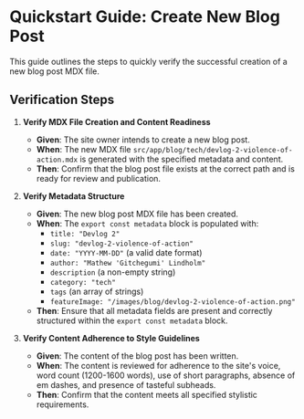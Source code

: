 # Quickstart Guide: Create New Blog Post

This guide outlines the steps to quickly verify the successful creation of a new blog post MDX file.

## Verification Steps

1.  **Verify MDX File Creation and Content Readiness**
    *   **Given**: The site owner intends to create a new blog post.
    *   **When**: The new MDX file `src/app/blog/tech/devlog-2-violence-of-action.mdx` is generated with the specified metadata and content.
    *   **Then**: Confirm that the blog post file exists at the correct path and is ready for review and publication.

2.  **Verify Metadata Structure**
    *   **Given**: The new blog post MDX file has been created.
    *   **When**: The `export const metadata` block is populated with:
        *   `title: "Devlog 2"`
        *   `slug: "devlog-2-violence-of-action"`
        *   `date: "YYYY-MM-DD"` (a valid date format)
        *   `author: "Mathew 'Gitchegumi' Lindholm"`
        *   `description` (a non-empty string)
        *   `category: "tech"`
        *   `tags` (an array of strings)
        *   `featureImage: "/images/blog/devlog-2-violence-of-action.png"`
    *   **Then**: Ensure that all metadata fields are present and correctly structured within the `export const metadata` block.

3.  **Verify Content Adherence to Style Guidelines**
    *   **Given**: The content of the blog post has been written.
    *   **When**: The content is reviewed for adherence to the site's voice, word count (1200-1600 words), use of short paragraphs, absence of em dashes, and presence of tasteful subheads.
    *   **Then**: Confirm that the content meets all specified stylistic requirements.
